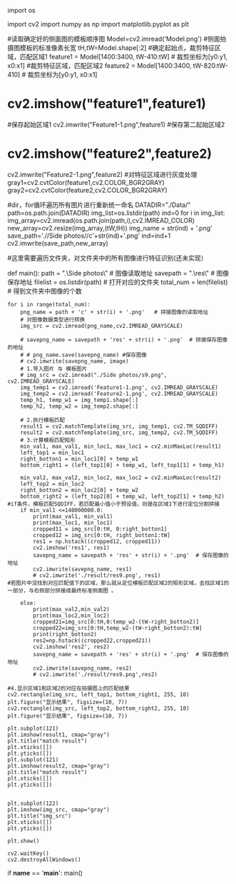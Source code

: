 import os

import cv2
import numpy as np
import matplotlib.pyplot as plt

#读取确定好的侧面图的模板顺序图
Model=cv2.imread('Model.png')
#侧面拍摄图模板的标准像素长宽
tH,tW=Model.shape[:2]
#确定起始点，裁剪特征区域，匹配区域1
feature1 = Model[1400:3400, tW-410:tW] # 裁剪坐标为[y0:y1, x0:x1]
#裁剪特征区域，匹配区域2
feature2 = Model[1400:3400, tW-820:tW-410] # 裁剪坐标为[y0:y1, x0:x1]
# cv2.imshow("feature1",feature1)
#保存起始区域1
cv2.imwrite("Feature1-1.png",feature1)
#保存第二起始区域2
# cv2.imshow("feature2",feature2)
cv2.imwrite("Feature2-1.png",feature2)
#对特征区域进行灰度处理
gray1=cv2.cvtColor(feature1,cv2.COLOR_BGR2GRAY)
gray2=cv2.cvtColor(feature2,cv2.COLOR_BGR2GRAY)

#dir，for循环遍历所有图片进行重新统一命名
DATADIR="./Data/"
path=os.path.join(DATADIR)
img_list=os.listdir(path)
ind=0
for i in img_list:
    img_array=cv2.imread(os.path.join(path,i),cv2.IMREAD_COLOR)
    new_array=cv2.resize(img_array,(tW,tH))
    img_name = str(ind) + '.png'
    save_path='.//Side photos//c'+str(ind)+'.png'
    ind=ind+1
    cv2.imwrite(save_path,new_array)

#这里需要遍历文件夹，对文件夹中的所有图像进行特征识别(还未实现）



def main():
    path = ".\\Side photos\\"  # 图像读取地址
    savepath = ".\\res\\"  # 图像保存地址
    filelist = os.listdir(path)  # 打开对应的文件夹
    total_num = len(filelist)  # 得到文件夹中图像的个数

    for i in range(total_num):
        png_name = path + 'c' + str(i) + '.png'   # 拼接图像的读取地址
        # 对图像数据类型进行转换
        img_src = cv2.imread(png_name,cv2.IMREAD_GRAYSCALE)

        # savepng_name = savepath + 'res' + str(i) + '.png'  # 拼接保存图像的地址
        # # png_name.save(savepng_name) #保存图像
        # cv2.imwrite(savepng_name, image)
        # 1.导入图片 与 模板图片
        # img_src = cv2.imread("./Side photos/s9.png", cv2.IMREAD_GRAYSCALE)
        img_temp1 = cv2.imread('Feature1-1.png', cv2.IMREAD_GRAYSCALE)
        img_temp2 = cv2.imread('Feature2-1.png', cv2.IMREAD_GRAYSCALE)
        temp_h1, temp_w1 = img_temp1.shape[:]
        temp_h2, temp_w2 = img_temp2.shape[:]

        # 2.执行模板匹配
        result1 = cv2.matchTemplate(img_src, img_temp1, cv2.TM_SQDIFF)
        result2 = cv2.matchTemplate(img_src, img_temp2, cv2.TM_SQDIFF)
        # 3.计算模板匹配矩形
        min_val1, max_val1, min_loc1, max_loc1 = cv2.minMaxLoc(result1)
        left_top1 = min_loc1
        right_botton1 = min_loc1[0] + temp_w1
        bottom_right1 = (left_top1[0] + temp_w1, left_top1[1] + temp_h1)

        min_val2, max_val2, min_loc2, max_loc2 = cv2.minMaxLoc(result2)
        left_top2 = min_loc2
        right_botton2 = min_loc2[0] + temp_w2
        bottom_right2 = (left_top2[0] + temp_w2, left_top2[1] + temp_h2)
    #if条件，模板匹配SQDIFF，若匹配最小值小于预设值，则是在区域1下进行定位分割拼接
        if min_val1 <=140000000.0:
            print(max_val1, min_val1)
            print(max_loc1, min_loc1)
            cropped11 = img_src[0:tH, 0:right_botton1]
            cropped12 = img_src[0:tH, right_botton1:tW]
            res1 = np.hstack((cropped12, cropped11))
            cv2.imshow('res1', res1)
            savepng_name = savepath + 'res' + str(i) + '.png'  # 保存图像的地址
            cv2.imwrite(savepng_name, res1)
            # cv2.imwrite('./result/res9.png', res1)
    #若图片中没找到对应匹配值下的区域，那么就从定位模板匹配区域2的矩形区域，去找区域1的一部分，与右侧部分拼接成最终标准侧面图 。

        else:
            print(max_val2,min_val2)
            print(max_loc2,min_loc2)
            cropped21=img_src[0:tH,0:temp_w2-(tW-right_botton2)]
            cropped22=img_src[0:tH,temp_w2-(tW-right_botton2):tW]
            print(right_botton2)
            res2=np.hstack((cropped22,cropped21))
            cv2.imshow('res2', res2)
            savepng_name = savepath + 'res' + str(i) + '.png'  # 保存图像的地址
            cv2.imwrite(savepng_name, res2)
            # cv2.imwrite('./result/res9.png',res2)

    #4.显示区域1和区域2的对应在拍摄图上的匹配结果
    cv2.rectangle(img_src, left_top1, bottom_right1, 255, 10)
    plt.figure("显示结果", figsize=(10, 7))
    cv2.rectangle(img_src, left_top2, bottom_right2, 255, 10)
    plt.figure("显示结果", figsize=(10, 7))

    plt.subplot(121)
    plt.imshow(result1, cmap="gray")
    plt.title("match result")
    plt.xticks([])
    plt.yticks([])
    plt.subplot(121)
    plt.imshow(result2, cmap="gray")
    plt.title("match result")
    plt.xticks([])
    plt.yticks([])


    plt.subplot(122)
    plt.imshow(img_src, cmap="gray")
    plt.title("img_src")
    plt.xticks([])
    plt.yticks([])

    plt.show()

    cv2.waitKey()
    cv2.destroyAllWindows()


if __name__ == '__main__':
    main()

